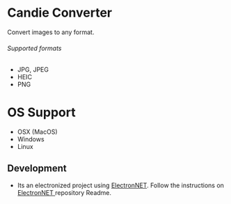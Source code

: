 # Candie Converter

Convert images to any format.

###### Supported formats

-  JPG, JPEG
-  HEIC
-  PNG

# OS Support

-   OSX (MacOS)
-   Windows
-   Linux

## Development

-   Its an electronized project using [ElectronNET](https://github.com/ElectronNET/Electron.NET). Follow the instructions on [ElectronNET ](https://github.com/ElectronNET/Electron.NET)repository Readme.
